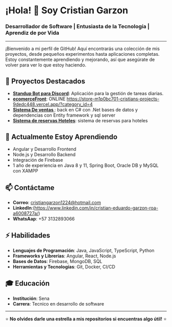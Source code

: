 # ¡Hola! 👋 Soy Cristian Garzon

### Desarrollador de Software | Entusiasta de la Tecnología | Aprendiz de por Vida

---

¡Bienvenido a mi perfil de GitHub! Aquí encontrarás una colección de mis proyectos, desde pequeños experimentos hasta aplicaciones completas. Estoy constantemente aprendiendo y mejorando, así que asegúrate de volver para ver lo que estoy haciendo.

## 🔭 Proyectos Destacados

- **[Standup Bot para Discord](https://github.com/eduarxdogar/StandupBot/tree/Crisdev)**: Aplicación para la gestión de tareas diarias.
- **[ecomerceFront](https://github.com/eduarxdogar/ecomerce)**: ONLINE https://store-m1p0bc701-cristians-projects-9dedc448.vercel.app/?category_id=4
- **[Sistema De ventas ](https://github.com/eduarxdogar/VentaV.0.0/tree/developer)**: back en C# con .Net bases de datos y dependencias con Entity framework y sql server
- **[Sistema de reservas Hoteles](https://github.com/eduarxdogar/ReservasApiSystem)**: sistema de reservas para hoteles  


## 🌱 Actualmente Estoy Aprendiendo
- Angular y Desarrollo Frontend
- Node.js y Desarrollo Backend
- Integración de Firebase
- 1 año de experiencia en Java 8 y 11, Spring Boot, Oracle DB y MySQL con XAMPP

## 📫 Contáctame

- **Correo**: cristiangarzon1224@hotmail.com
- **LinkedIn**:(https://www.linkedin.com/in/cristian-eduardo-garzon-roa-a6008727a/)
- **WhatsAap**: +57 3132893066
  


## ⚡ Habilidades

- **Lenguajes de Programación**: Java, JavaScript, TypeScript, Python
- **Frameworks y Librerías**: Angular, React, Node.js
- **Bases de Datos**: Firebase, MongoDB, SQL
- **Herramientas y Tecnologías**: Git, Docker, CI/CD

## 🎓 Educación

- **Institución**: Sena 
- **Carrera**: Tecnico en desarrollo de software 

---

⭐️ **No olvides darle una estrella a mis repositorios si encuentras algo útil!** ⭐️
